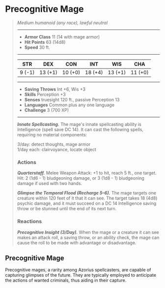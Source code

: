 # Precognitive Mage
>*Medium humanoid (any race), lawful neutral*
>___
>- **Armor Class** 11 (14 with mage armor)
>- **Hit Points** 63 (14d8)
>- **Speed** 30 ft.
>___
>|STR|DEX|CON|INT|WIS|CHA|
>|:---:|:---:|:---:|:---:|:---:|:---:|
>|9 (-1)|13 (+1)|10 (+0)|18 (+4)|13 (+1)|11 (+0)|
>___
>- **Saving Throws** Int +6, Wis +3
>- **Skills** Perception +3
>- **Senses** truesight 120 ft., passive Perception 13
>- **Languages** Common plus any one language
>- **Challenge** 3 (700 XP)
>___
>***Innate Spellcasting.*** The mage's innate spellcasting ability is Intelligence (spell save DC 14). It can cast the following spells, requiring no material components:  
>
>3/day: detect thoughts, mage armor  
>1/day each: clairvoyance, locate object  
>
>### Actions
>***Quarterstaff.*** Melee Weapon Attack: +1 to hit, reach 5 ft., one target. Hit: 2 (1d6 - 1) bludgeoning damage, or 3 (1d8 - 1) bludgeoning damage if used with two hands.  
>
>***Glimpse the Temporal Flood (Recharge 5–6).*** The mage targets one creature within 120 feet of it that it can see. The target takes 18 (4d8) psychic damage, and it must succeed on a DC 14 Intelligence saving throw or be stunned until the end of its next turn.  
>
>### Reactions
>***Precognitive Insight (3/Day).*** When the mage or a creature it can see makes an attack roll, a saving throw, or an ability check, the mage can cause the roll to be made with advantage or disadvantage.
## Precognitive Mage
Precognitive mages, a rarity among Azorius spellcasters, are capable of capturing glimpses of the future. They are typically employed to anticipate the actions of wanted criminals, thus aiding in their capture.